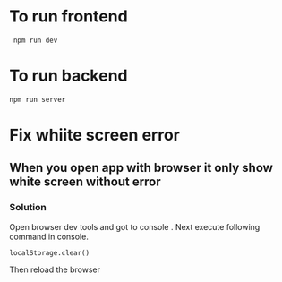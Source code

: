 # To run frontend
```
 npm run dev 
 ```

# To run backend
```
npm run server
```

# Fix whiite screen error
## When you open app with browser it only show  white screen without error
### Solution 
Open browser dev tools and got to console . Next execute following command in console.
```
localStorage.clear()
```
Then reload the  browser

